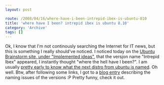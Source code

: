 ```yaml
---
layout: post

route: /2008/04/16/where-have-i-been-intrepid-ibex-is-ubuntu-810
title: 'where have I been? intrepid ibex is ubuntu 8.10'
category: 'Archive'
tags: []
---
```


Ok, I know that I'm not continously searching the Internet for IT news, but this
is something I really should've noticed. I noticed today on the
<a class="ph" target="_blank" rel="noopener noreferrer" href="http://brainstorm.ubuntu.com/implemented_ideas/8.04/">Ubuntu
Brainstorm site, under "Implemented ideas"</a>, that the versjon name "Intrepid
Ibex" appeared, I instantly thought "where the hell have I been?". I am usually
<a class="ph" target="_blank" rel="noopener noreferrer" href="http://phun-ky.net/2007/08/hardy-heron-succeeds-gutsy-gibbon">pretty
early to know what the next distro from ubuntu is named</a>. Oh well. Btw, after
following some links, I got to a
<a class="ph" target="_blank" rel="noopener noreferrer" href="http://whijo.net/blog/brad/2008/02/21/intrepid-ibex.html">blog
entry</a> describing the naming issues of the versions :P Pretty funny, check it
out.
